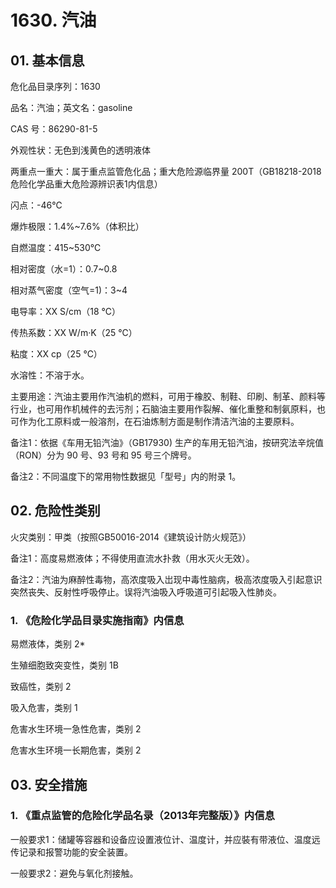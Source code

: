 # 1630. 汽油

## 01. 基本信息

危化品目录序列：1630

品名：汽油；英文名：gasoline

CAS 号：86290-81-5

外观性状：无色到浅黄色的透明液体

两重点一重大：属于重点监管危化品；重大危险源临界量 200T（GB18218-2018危险化学品重大危险源辨识表1内信息）

闪点：-46℃

爆炸极限：1.4%~7.6%（体积比）

自燃温度：415~530℃

相对密度（水=1）：0.7~0.8

相对蒸气密度（空气=1)：3~4

电导率：XX S/cm（18 ℃）

传热系数：XX W/m·K（25 ℃）

粘度：XX cp（25 ℃）

水溶性：不溶于水。

主要用途：汽油主要用作汽油机的燃料，可用于橡胶、制鞋、印刷、制革、颜料等行业，也可用作机械件的去污剂；石脑油主要用作裂解、催化重整和制氨原料，也可作为化工原料或一般溶剂，在石油炼制方面是制作清洁汽油的主要原料。

备注1：依据《车用无铅汽油》（GB17930) 生产的车用无铅汽油，按研究法辛烷值（RON）分为 90 号、93 号和 95 号三个牌号。

备注2：不同温度下的常用物性数据见「型号」内的附录 1。

## 02. 危险性类别

火灾类别：甲类（按照GB50016-2014《建筑设计防火规范》）

备注1：高度易燃液体；不得使用直流水扑救（用水灭火无效）。

备注2：汽油为麻醉性毒物，高浓度吸入岀现中毒性脑病，极高浓度吸入引起意识突然丧失、反射性呼吸停止。误将汽油吸入呼吸道可引起吸入性肺炎。

### 1. 《危险化学品目录实施指南》内信息

易燃液体，类别 2*

生殖细胞致突变性，类别 1B 

致癌性，类别 2 

吸入危害，类别 1

危害水生环境一急性危害，类别 2 

危害水生环境一长期危害，类别 2

## 03. 安全措施

### 1. 《重点监管的危险化学品名录（2013年完整版）》内信息

一般要求1：储罐等容器和设备应设置液位计、温度计，并应裝有带液位、温度远传记录和报警功能的安全装置。

一般要求2：避免与氧化剂接触。
